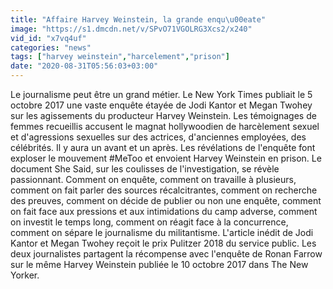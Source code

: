 ```yaml
---
title: "Affaire Harvey Weinstein, la grande enqu\u00eate"
image: "https://s1.dmcdn.net/v/SPvO71VGOLRG3Xcs2/x240"
vid_id: "x7vq4uf"
categories: "news"
tags: ["harvey weinstein","harcelement","prison"]
date: "2020-08-31T05:56:03+03:00"
---
```

Le journalisme peut être un grand métier. Le New York Times publiait le 5 octobre 2017 une vaste enquête étayée de Jodi Kantor et Megan Twohey sur les agissements du producteur Harvey Weinstein. Les témoignages de femmes recueillis accusent le magnat hollywoodien de harcèlement sexuel et d'agressions sexuelles sur des actrices, d'anciennes employées, des célébrités. Il y aura un avant et un après. Les révélations de l'enquête font exploser le mouvement #MeToo et envoient Harvey Weinstein en prison. Le document She Said, sur les coulisses de l'investigation, se révèle passionnant. Comment on enquête, comment on travaille à plusieurs, comment on fait parler des sources récalcitrantes, comment on recherche des preuves, comment on décide de publier ou non une enquête, comment on fait face aux pressions et aux intimidations du camp adverse, comment on investit le temps long, comment on réagit face à la concurrence, comment on sépare le journalisme du militantisme. L'article inédit de Jodi Kantor et Megan Twohey reçoit le prix Pulitzer 2018 du service public. Les deux journalistes partagent la récompense avec l'enquête de Ronan Farrow sur le même Harvey Weinstein publiée le 10 octobre 2017 dans The New Yorker.  <br>
